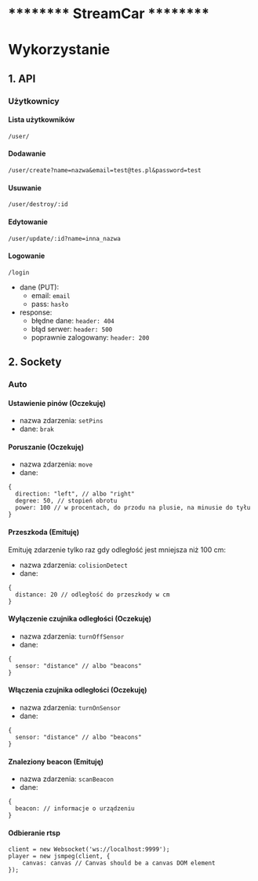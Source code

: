 #  ******** StreamCar ********
# Wykorzystanie
## 1. API
### Użytkownicy
#### Lista użytkowników
`/user/`
#### Dodawanie
`/user/create?name=nazwa&email=test@tes.pl&password=test`
#### Usuwanie
`/user/destroy/:id`
#### Edytowanie
`/user/update/:id?name=inna_nazwa`
#### Logowanie
`/login`
- dane (PUT):
  - email: `email`
  - pass: `hasło`
- response:
  - błędne dane: `header: 404`
  - błąd serwer: `header: 500`
  - poprawnie zalogowany: `header: 200`

## 2. Sockety
### Auto

#### Ustawienie pinów (Oczekuję)
- nazwa zdarzenia: `setPins`
- dane: `brak`

#### Poruszanie (Oczekuję)
- nazwa zdarzenia: `move`
- dane:
```
{
  direction: "left", // albo "right"
  degree: 50, // stopień obrotu
  power: 100 // w procentach, do przodu na plusie, na minusie do tyłu
}
```

#### Przeszkoda (Emituję)
Emituję zdarzenie tylko raz gdy odległość jest mniejsza niż 100 cm:
- nazwa zdarzenia: `colisionDetect`
- dane:
```
{
  distance: 20 // odległość do przeszkody w cm
}
```

#### Wyłączenie czujnika odległości (Oczekuję)
- nazwa zdarzenia: `turnOffSensor`
- dane:
```
{
  sensor: "distance" // albo "beacons"
}
```

#### Włączenia czujnika odległości (Oczekuję)
- nazwa zdarzenia: `turnOnSensor`
- dane:
```
{
  sensor: "distance" // albo "beacons"
}
```
#### Znaleziony beacon (Emituję)
- nazwa zdarzenia: `scanBeacon`
- dane:
```
{
  beacon: // informacje o urządzeniu
}
```
#### Odbieranie rtsp
```
client = new Websocket('ws://localhost:9999');
player = new jsmpeg(client, {
    canvas: canvas // Canvas should be a canvas DOM element
});
```
